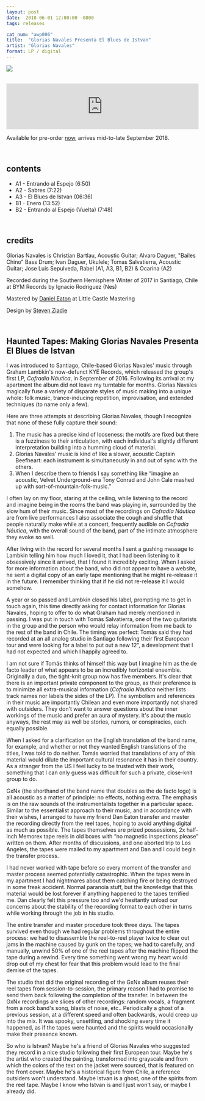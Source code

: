 ```yaml
---
layout: post
date:  2018-06-01 12:00:00 -0800
tags: releases

cat_num: "awp006"
title:  "Glorias Navales Presenta El Blues de Istvan"
artist: "Glorias Navales"
format: LP / digital
---
```


![](https://awavepress.com/assets/gxnx_cover_4web.jpg)

<br/>

<iframe style="border: 0; width: 100%; height: 120px;" src="https://bandcamp.com/EmbeddedPlayer/album=4238493971/size=large/bgcol=ffffff/linkcol=333333/tracklist=false/artwork=small/transparent=true/" seamless></iframe>

<br/>

Available for pre-order [now](https://awavepress.bandcamp.com/album/glorias-navales-presenta-el-blues-de-istvan), arrives mid-to-late September 2018.

<br/>

## contents

* A1 - Entrando al Espejo (6:50)
* A2 - Sabres (7:22)
* A3 - El Blues de Istvan (06:36)
* B1 - Enero (13:52)
* B2 - Entrando al Espejo (Vuelta) (7:48)

<br/>

## credits

Glorias Navales is Christian Bartlau, Acoustic Guitar; Alvaro Daguer, "Bailes Chino" Bass Drum; Ivan Daguer, Ukulele; Tomas Salvatierra, Acoustic Guitar; Jose Luis Sepulveda, Rabel (A1, A3, B1, B2) & Ocarina (A2)

Recorded during the Southern Hemisphere Winter of 2017 in Santiago, Chile at BYM Records by Ignacio Rodriguez (Nes)

Mastered by [Daniel Eaton](https://danielcastledine.com/) at Little Castle Mastering

Design by [Steven Ziadie](https://s-ziadie.com/)

<br/>

## Haunted Tapes: Making Glorias Navales Presenta El Blues de Istvan

I was introduced to Santiago, Chile-based Glorias Navales’ music through Graham Lambkin's now-defunct KYE Records, which released the group's first LP, *Cofradía Náutica*, in September of 2016. Following its arrival at my apartment the album did not leave my turntable for months. Glorias Navales magically fuse a variety of disparate styles of music making into a unique whole: folk music, trance-inducing repetition, improvisation, and extended techniques (to name only a few).

Here are three attempts at describing Glorias Navales, though I recognize that none of these fully capture their sound:

1. The music has a precise kind of looseness: the motifs are fixed but there is a fuzziness to their articulation, with each individual's slightly different interpretation building into a humming cloud of material.
2. Glorias Navales' music is kind of like a slower, acoustic Captain Beefheart: each instrument is simultaneously in and out of sync with the others.
3. When I describe them to friends I say something like “imagine an acoustic, Velvet Underground-era Tony Conrad and John Cale mashed up with sort-of-mountain-folk-music.”

I often lay on my floor, staring at the ceiling, while listening to the record and imagine being in the rooms the band was playing in, surrounded by the slow hum of their music. Since most of the recordings on *Cofradía Náutica* are from live performances I also associate the cough and shuffle that people naturally make while at a concert, frequently audible on *Cofradía Náutica*, with the overall sound of the band, part of the intimate atmosphere they evoke so well.

After living with the record for several months I sent a gushing message to Lambkin telling him how much I loved it, that I had been listening to it obsessively since it arrived, that I found it incredibly exciting. When I asked for more information about the band, who did not appear to have a website, he sent a digital copy of an early tape mentioning that he might re-release it in the future. I remember thinking that if he did not re-release it I would somehow.

A year or so passed and Lambkin closed his label, prompting me to get in touch again, this time directly asking for contact information for Glorias Navales, hoping to offer to do what Graham had merely mentioned in passing. I was put in touch with Tomás Salvatierra, one of the two guitarists in the group and the person who would relay information from me back to the rest of the band in Chile. The timing was perfect: Tomás said they had recorded at an all analog studio in Santiago following their first European tour and were looking for a label to put out a new 12”, a development that I had not expected and which I happily agreed to.

I am not sure if Tomás thinks of himself this way but I imagine him as the de facto leader of what appears to be an incredibly horizontal ensemble. Originally a duo, the tight-knit group now has five members. It's clear that there is an important private component to the group, as their preference is to minimize all extra-musical information (*Cofradía Náutica* neither lists track names nor labels the sides of the LP). The symbolism and references in their music are importantly Chilean and even more importantly not shared with outsiders. They don't want to answer questions about the inner workings of the music and prefer an aura of mystery. It's about the music anyways, the rest may as well be stories, rumors, or conspiracies, each equally possible.

When I asked for a clarification on the English translation of the band name, for example, and whether or not they wanted English translations of the titles, I was told to do neither. Tomás worried that translations of any of this material would dilute the important cultural resonance it has in their country. As a stranger from the US I feel lucky to be trusted with their work, something that I can only guess was difficult for such a private, close-knit group to do.

GxNx (the shorthand of the band name that doubles as the de facto logo) is all acoustic as a matter of principle: no effects, nothing extra. The emphasis is on the raw sounds of the instrumentalists together in a particular space. Similar to the essentialist approach to their music, and in accordance with their wishes, I arranged to have my friend Dan Eaton transfer and master the recording directly from the reel tapes, hoping to avoid anything digital as much as possible. The tapes themselves are prized possessions, 2x half-inch Memorex tape reels in old boxes with “no magnetic inspections please” written on them. After months of discussions, and one aborted trip to Los Angeles, the tapes were mailed to my apartment and Dan and I could begin the transfer process.

I had never worked with tape before so every moment of the transfer and master process seemed potentially catastrophic. When the tapes were in my apartment I had nightmares about them catching fire or being destroyed in some freak accident. Normal paranoia stuff, but the knowledge that this material would be lost forever if anything happened to the tapes terrified me. Dan clearly felt this pressure too and we'd hesitantly unload our concerns about the stability of the recording format to each other in turns while working through the job in his studio.

The entire transfer and master procedure took three days. The tapes survived even though we had regular problems throughout the entire process: we had to disassemble the reel-to-reel player twice to clear out jams in the machine caused by gunk on the tapes; we had to carefully, and manually, unwind 50% of one of the reel tapes after the machine flipped the tape during a rewind. Every time something went wrong my heart would drop out of my chest for fear that this problem would lead to the final demise of the tapes.

The studio that did the original recording of the GxNx album reuses their reel tapes from session-to-session, the primary reason I had to promise to send them back following the completion of the transfer. In between the GxNx recordings are slices of other recordings: random vocals, a fragment from a rock band's song, blasts of noise, etc.. Periodically a ghost of a previous session, at a different speed and often backwards, would creep up into the mix. It was spooky, unsettling, and shocking every time it happened, as if the tapes were haunted and the spirits would occasionally make their presence known.

So who is Istvan? Maybe he's a friend of Glorias Navales who suggested they record in a nice studio following their first European tour. Maybe he's the artist who created the painting, transformed into grayscale and from which the colors of the text on the jacket were sourced, that is featured on the front cover. Maybe he's a historical figure from Chile, a reference outsiders won't understand. Maybe Istvan is a ghost, one of the spirits from the reel tape. Maybe I know who Istvan is and I just won't say, or maybe I already did.
